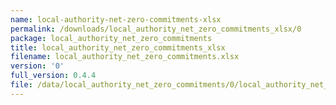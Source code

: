 ```yaml
---
name: local-authority-net-zero-commitments-xlsx
permalink: /downloads/local_authority_net_zero_commitments_xlsx/0
package: local_authority_net_zero_commitments
title: local_authority_net_zero_commitments_xlsx
filename: local_authority_net_zero_commitments.xlsx
version: '0'
full_version: 0.4.4
file: /data/local_authority_net_zero_commitments/0/local_authority_net_zero_commitments.xlsx
---
```

